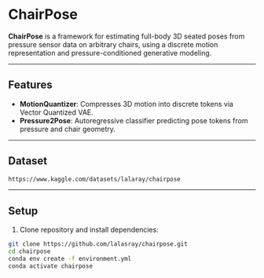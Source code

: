 # ChairPose

**ChairPose** is a framework for estimating full-body 3D seated poses from pressure sensor data on arbitrary chairs, using a discrete motion representation and pressure-conditioned generative modeling.

---

## Features

- **MotionQuantizer**: Compresses 3D motion into discrete tokens via Vector Quantized VAE.
- **Pressure2Pose**: Autoregressive classifier predicting pose tokens from pressure and chair geometry.

---
## Dataset
```bash
https://www.kaggle.com/datasets/lalaray/chairpose
```
---
## Setup

1. Clone repository and install dependencies:

```bash
git clone https://github.com/lalasray/chairpose.git
cd chairpose
conda env create -f environment.yml
conda activate chairpose
```